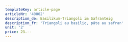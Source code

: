 ```yaml
---
templateKey: article-page
articleNr: '40002'
description_de: Basilikum-Triangoli im Safranteig
description_fr: 'Triangoli au basilic, pâte au safran'
unit: '2'
price: 23.--
---
```


